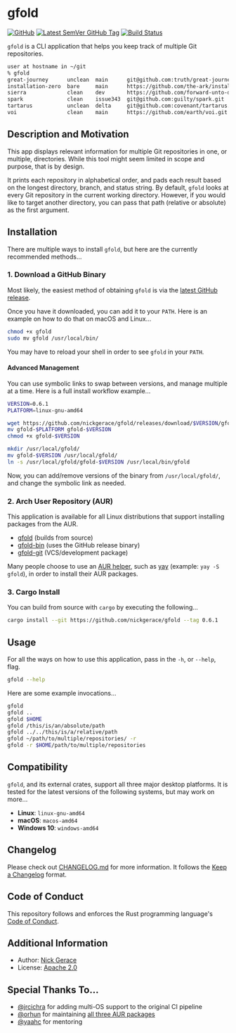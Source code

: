 # gfold

[![GitHub](https://img.shields.io/github/license/nickgerace/gfold?style=flat-square)](./LICENSE)
[![Latest SemVer GitHub Tag](https://img.shields.io/github/v/tag/nickgerace/gfold?label=version&style=flat-square)](https://github.com/nickgerace/gfold/releases/latest)
[![Build Status](https://img.shields.io/github/workflow/status/nickgerace/gfold/merge/main?style=flat-square)](https://github.com/nickgerace/gfold/actions?query=workflow%3Amerge+branch%3Amain)

```gfold``` is a CLI application that helps you keep track of multiple Git repositories.

```bash
user at hostname in ~/git
% gfold
great-journey      unclean  main      git@github.com:truth/great-journey.git
installation-zero  bare     main      https://github.com/the-ark/installation-zero.git
sierra             clean    dev       https://github.com/forward-unto-dawn/sierra.git
spark              clean    issue343  git@github.com:guilty/spark.git
tartarus           unclean  delta     git@github.com:covenant/tartarus.git
voi                clean    main      https://github.com/earth/voi.git
```

## Description and Motivation

This app displays relevant information for multiple Git repositories in one, or multiple, directories.
While this tool might seem limited in scope and purpose, that is by design.

It prints each repository in alphabetical order, and pads each result based on the longest directory, branch, and status string.
By default, ```gfold``` looks at every Git repository in the current working directory.
However, if you would like to target another directory, you can pass that path (relative or absolute) as the first argument.

## Installation

There are multiple ways to install ```gfold```, but here are the currently recommended methods...

### 1. Download a GitHub Binary

Most likely, the easiest method of obtaining ```gfold``` is via the [latest GitHub release](https://github.com/nickgerace/gfold/releases/latest).

Once you have it downloaded, you can add it to your ```PATH```.
Here is an example on how to do that on macOS and Linux...

```bash
chmod +x gfold
sudo mv gfold /usr/local/bin/
```

You may have to reload your shell in order to see ```gfold``` in your ```PATH```.

#### Advanced Management

You can use symbolic links to swap between versions, and manage multiple at a time.
Here is a full install workflow example...

```bash
VERSION=0.6.1
PLATFORM=linux-gnu-amd64

wget https://github.com/nickgerace/gfold/releases/download/$VERSION/gfold-$PLATFORM
mv gfold-$PLATFORM gfold-$VERSION
chmod +x gfold-$VERSION

mkdir /usr/local/gfold/
mv gfold-$VERSION /usr/local/gfold/
ln -s /usr/local/gfold/gfold-$VERSION /usr/local/bin/gfold
```

Now, you can add/remove versions of the binary from ```/usr/local/gfold/```, and change the symbolic link as needed.

### 2. Arch User Repository (AUR)

This application is available for all Linux distributions that support installing packages from the AUR.

- [gfold](https://aur.archlinux.org/packages/gfold/) (builds from source)
- [gfold-bin](https://aur.archlinux.org/packages/gfold-bin/) (uses the GitHub release binary)
- [gfold-git](https://aur.archlinux.org/packages/gfold-git/) (VCS/development package)

Many people choose to use an [AUR helper](https://wiki.archlinux.org/index.php/AUR_helpers), such as [yay](https://github.com/Jguer/yay) (example: ```yay -S gfold```), in order to install their AUR packages.

### 3. Cargo Install

You can build from source with ```cargo``` by executing the following...

```bash
cargo install --git https://github.com/nickgerace/gfold --tag 0.6.1
```

## Usage

For all the ways on how to use this application, pass in the ```-h```, or ```--help```, flag.

```bash
gfold --help
```

Here are some example invocations...

```bash
gfold
gfold ..
gfold $HOME
gfold /this/is/an/absolute/path
gfold ../../this/is/a/relative/path
gfold ~/path/to/multiple/repositories/ -r
gfold -r $HOME/path/to/multiple/repositories
```

## Compatibility

```gfold```, and its external crates, support all three major desktop platforms.
It is tested for the latest versions of the following systems, but may work on more...

- **Linux**: ```linux-gnu-amd64```
- **macOS**: ```macos-amd64```
- **Windows 10**: ```windows-amd64```

## Changelog

Please check out [CHANGELOG.md](./CHANGELOG.md) for more information.
It follows the [Keep a Changelog](https://keepachangelog.com/) format.

## Code of Conduct

This repository follows and enforces the Rust programming language's [Code of Conduct](https://www.rust-lang.org/policies/code-of-conduct).

## Additional Information

- Author: [Nick Gerace](https://nickgerace.dev)
- License: [Apache 2.0](./LICENSE)

## Special Thanks To...

- [@jrcichra](https://github.com/jrcichra) for adding multi-OS support to the original CI pipeline
- [@orhun](https://github.com/orhun) for maintaining [all three AUR packages](https://github.com/orhun/PKGBUILDs)
- [@yaahc](https://github.com/yaahc) for mentoring
